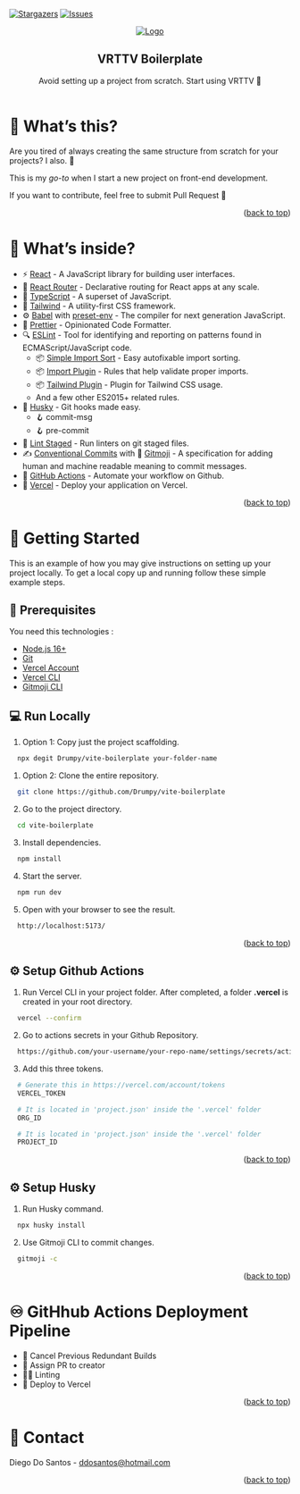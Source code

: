 <div id="top"></div>

<!-- PROJECT SHIELDS -->
<!--
*** I'm using markdown "reference style" links for readability.
*** Reference links are enclosed in brackets [ ] instead of parentheses ( ).
*** See the bottom of this document for the declaration of the reference variables
*** for contributors-url, forks-url, etc. This is an optional, concise syntax you may use.
*** https://www.markdownguide.org/basic-syntax/#reference-style-links
-->

[![Stargazers][stars-shield]][stars-url]
[![Issues][issues-shield]][issues-url]

<!-- PROJECT LOGO -->
<div align="center">
  <a href="#">
    <img src="https://i.ibb.co/zf7gjMR/Card-Outline.png" alt="Logo">
  </a>

  <h2 align="center">VRTTV Boilerplate</h2>
  <p align="center">
    Avoid setting up a project from scratch. Start using VRTTV 🎉
    <br />
    <br />
    <!-- <a href="https://github.com/othneildrew/Best-README-Template">View Demo</a>
    ·
    <a href="https://github.com/othneildrew/Best-README-Template/issues">Report Bug</a>
    ·
    <a href="https://github.com/othneildrew/Best-README-Template/issues">Request Feature</a> -->
  </p>
</div>

<!-- ABOUT THE PROJECT -->

# 🤔 What’s this?

<!-- [![Product Name Screen Shot][product-screenshot]](#) -->

Are you tired of always creating the same structure from scratch for your projects? I also. 🥱

This is my _go-to_ when I start a new project on front-end development.

If you want to contribute, feel free to submit Pull Request 💚

<p align="right">(<a href="#top">back to top</a>)</p>

# 🔮 What’s inside?

- ⚡ [React](https://reactjs.org/) - A JavaScript library for building user interfaces.
- 🔀 [React Router](https://reactrouter.com/docs/en/v6/getting-started/overview) - Declarative routing for React apps at any scale.
- 💜 [TypeScript](https://www.typescriptlang.org/) - A superset of JavaScript.
- 🎨 [Tailwind](https://tailwindcss.com/) - A utility-first CSS framework.
- ⚙️ [Babel](https://babeljs.io/) with [preset-env](https://babeljs.io/docs/en/babel-preset-env) - The compiler for next generation JavaScript.
- 💅 [Prettier](https://prettier.io/) - Opinionated Code Formatter.
- 🔍 [ESLint](https://eslint.org/) - Tool for identifying and reporting on patterns found in ECMAScript/JavaScript code.
  - 📦 [Simple Import Sort](https://github.com/lydell/eslint-plugin-simple-import-sort/) - Easy autofixable import sorting.
  - 📦 [Import Plugin](https://github.com/benmosher/eslint-plugin-import/) - Rules that help validate proper imports.
  - 📦 [Tailwind Plugin](https://github.com/francoismassart/eslint-plugin-tailwindcss/) - Plugin for Tailwind CSS usage.
  - And a few other ES2015+ related rules.
- 🐶 [Husky](https://github.com/typicode/husky) - Git hooks made easy.
  - 🪝 commit-msg
  - 🪝 pre-commit
- 🚫 [Lint Staged](https://github.com/okonet/lint-staged) - Run linters on git staged files.
- ✍️ [Conventional Commits](https://www.conventionalcommits.org/en/v1.0.0/) with 🎉 [Gitmoji](https://gitmoji.dev/) - A specification for adding human and machine readable meaning to commit messages.
- 🚦 [GitHub Actions](https://github.com/features/actions) - Automate your workflow on Github.
- 🔺 [Vercel](https://vercel.com/) - Deploy your application on Vercel.

<p align="right">(<a href="#top">back to top</a>)</p>

<!-- GETTING STARTED -->

# 🚀 Getting Started

This is an example of how you may give instructions on setting up your project locally.
To get a local copy up and running follow these simple example steps.

## 🚨 Prerequisites

You need this technologies :

- [Node.js 16+](https://nodejs.org/en/)
- [Git](https://git-scm.com/downloads/)
- [Vercel Account](https://vercel.com/signup)
- [Vercel CLI](https://vercel.com/cli)
- [Gitmoji CLI](https://github.com/carloscuesta/gitmoji-cli#install)

## 💻 Run Locally

1. Option 1: Copy just the project scaffolding.

```bash
  npx degit Drumpy/vite-boilerplate your-folder-name
```

1. Option 2: Clone the entire repository.

```bash
  git clone https://github.com/Drumpy/vite-boilerplate
```

2. Go to the project directory.

```bash
  cd vite-boilerplate
```

3. Install dependencies.

```bash
  npm install
```

4. Start the server.

```bash
  npm run dev
```

5. Open with your browser to see the result.

```bash
  http://localhost:5173/
```

<p align="right">(<a href="#top">back to top</a>)</p>

## ⚙️ Setup Github Actions

1. Run Vercel CLI in your project folder. After completed, a folder **.vercel** is created in your root directory.

```bash
  vercel --confirm
```

2. Go to actions secrets in your Github Repository.

```bash
  https://github.com/your-username/your-repo-name/settings/secrets/actions/new
```

3. Add this three tokens.

```bash
  # Generate this in https://vercel.com/account/tokens
  VERCEL_TOKEN
```

```bash
  # It is located in 'project.json' inside the '.vercel' folder
  ORG_ID
```

```bash
  # It is located in 'project.json' inside the '.vercel' folder
  PROJECT_ID
```

<p align="right">(<a href="#top">back to top</a>)</p>

## ⚙️ Setup Husky

1. Run Husky command.

```bash
  npx husky install
```

2. Use Gitmoji CLI to commit changes.

```bash
  gitmoji -c
```

<p align="right">(<a href="#top">back to top</a>)</p>

<!-- GitHhub Actions Pipeline -->

# ♾️ GitHhub Actions Deployment Pipeline

- 🛑 Cancel Previous Redundant Builds
- 📝 Assign PR to creator
- 💅🏼 Linting
- 🔗 Deploy to Vercel

<p align="right">(<a href="#top">back to top</a>)</p>

<!-- CONTACT -->

# 📧 Contact

Diego Do Santos - ddosantos@hotmail.com

<p align="right">(<a href="#top">back to top</a>)</p>

<!-- MARKDOWN LINKS & IMAGES -->
<!-- https://www.markdownguide.org/basic-syntax/#reference-style-links -->

[contributors-shield]: https://img.shields.io/github/contributors/Drumpy/vite-boilerplate.svg?style=for-the-badge
[contributors-url]: https://github.com/Drumpy/vite-boilerplate/graphs/contributors
[forks-shield]: https://img.shields.io/github/forks/Drumpy/vite-boilerplate.svg?style=for-the-badge
[stars-shield]: https://img.shields.io/github/stars/Drumpy/vite-boilerplate.svg?style=for-the-badge
[stars-url]: https://github.com/Drumpy/vite-boilerplate/stargazers
[issues-shield]: https://img.shields.io/github/issues/Drumpy/vite-boilerplate.svg?style=for-the-badge
[issues-url]: https://github.com/Drumpy/vite-boilerplate/issues
[product-screenshot]: https://i.ibb.co/zf7gjMR/Card-Outline.png
